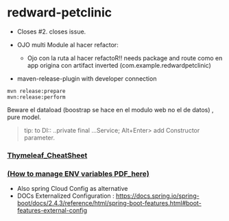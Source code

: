 # redward-petclinic

- Closes #2.  closes issue.
- OJO multi Module al hacer refactor:
  - Ojo con la ruta al hacer refactoR!! needs package and route 
  como en app origina con artifact inverted
    (com.example.redwardpetclinic)

- maven-release-plugin with developer connection
```
mvn release:prepare
mvn:release:perform
```

Beware el dataload (boostrap se hace en el modulo web no el de datos) , pure model.

> tip: to DI:: ..private final ...Service; Alt+Enter> add Constructor parameter.

### [Thymeleaf_CheatSheet](https://github.com/engma/thymeleaf-cheat-sheet)

### [(How to manage ENV variables  PDF_here)](https://github.com/friedelredward/redward-petclinic/ExternalPropertiesOverview.pdf)
- Also spring Cloud Config as alternative
- DOCs Externalized Configuration : https://docs.spring.io/spring-boot/docs/2.4.3/reference/html/spring-boot-features.html#boot-features-external-config
